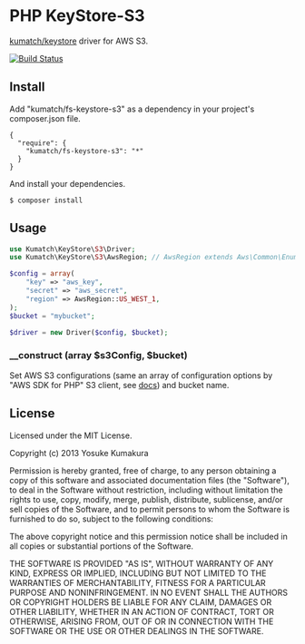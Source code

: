 PHP KeyStore-S3
===========

[kumatch/keystore](https://github.com/kumatch/php-keystore) driver for AWS S3.

[![Build Status](https://travis-ci.org/kumatch/php-keystore-s3.png?branch=master)](https://travis-ci.org/kumatch/php-keystore-s3)


Install
-----

Add "kumatch/fs-keystore-s3" as a dependency in your project's composer.json file.


    {
      "require": {
        "kumatch/fs-keystore-s3": "*"
      }
    }

And install your dependencies.

    $ composer install


Usage
-----

```php
use Kumatch\KeyStore\S3\Driver;
use Kumatch\KeyStore\S3\AwsRegion; // AwsRegion extends Aws\Common\Enum\Region (aws-sdk)

$config = array(
    "key" => "aws_key",
    "secret" => "aws_secret",
    "region" => AwsRegion::US_WEST_1,
);
$bucket = "mybucket";

$driver = new Driver($config, $bucket);
```

### __construct (array $s3Config, $bucket)

Set AWS S3 configurations (same an array of configuration options by "AWS SDK for PHP" S3 client, see [docs](http://docs.aws.amazon.com/aws-sdk-php/latest/class-Aws.S3.S3Client.html#_factory)) and bucket name.


License
--------

Licensed under the MIT License.

Copyright (c) 2013 Yosuke Kumakura

Permission is hereby granted, free of charge, to any person
obtaining a copy of this software and associated documentation
files (the "Software"), to deal in the Software without
restriction, including without limitation the rights to use,
copy, modify, merge, publish, distribute, sublicense, and/or sell
copies of the Software, and to permit persons to whom the
Software is furnished to do so, subject to the following
conditions:

The above copyright notice and this permission notice shall be
included in all copies or substantial portions of the Software.

THE SOFTWARE IS PROVIDED "AS IS", WITHOUT WARRANTY OF ANY KIND,
EXPRESS OR IMPLIED, INCLUDING BUT NOT LIMITED TO THE WARRANTIES
OF MERCHANTABILITY, FITNESS FOR A PARTICULAR PURPOSE AND
NONINFRINGEMENT. IN NO EVENT SHALL THE AUTHORS OR COPYRIGHT
HOLDERS BE LIABLE FOR ANY CLAIM, DAMAGES OR OTHER LIABILITY,
WHETHER IN AN ACTION OF CONTRACT, TORT OR OTHERWISE, ARISING
FROM, OUT OF OR IN CONNECTION WITH THE SOFTWARE OR THE USE OR
OTHER DEALINGS IN THE SOFTWARE.
